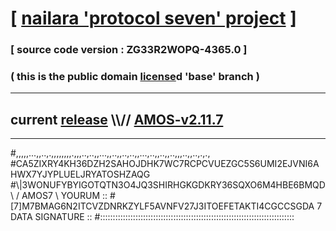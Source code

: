 
# [ [nailara 'protocol seven' project](http://nailara.network/) ]

### [ source code version : ZG33R2WOPQ-4365.0 ]

### ( this is the public domain [license](../license)d 'base' branch )
---
## current [release](https://github.com/nailara-technologies/protocol-7/releases) \\\\// [AMOS-v2.11.7](https://github.com/nailara-technologies/protocol-7/releases/tag/AMOS-v2.11.7)
---

#,,,,,...,,..,.,,,,,,,,.,,,..,..,,...,,..,,..,..,,...,..,,..,,..,,,..,,..,.,.,
#CA5ZIXRY4KH36DZH2SAHOJDHK7WC7RCPCVUEZGC5S6UMI2EJVNI6AHWX7YJYPLUELJRYATOSHZAQG
#\\\|3WONUFYBYIGOTQTN3O4JQ3SHIRHGKGDKRY36SQXO6M4HBE6BMQD \ / AMOS7 \ YOURUM ::
#\[7]M7BMAG6N2ITCVZDNRKZYLF5AVNFV27J3ITOEFETAKTI4CGCCSGDA 7  DATA SIGNATURE ::
#:::::::::::::::::::::::::::::::::::::::::::::::::::::::::::::::::::::::::::::
